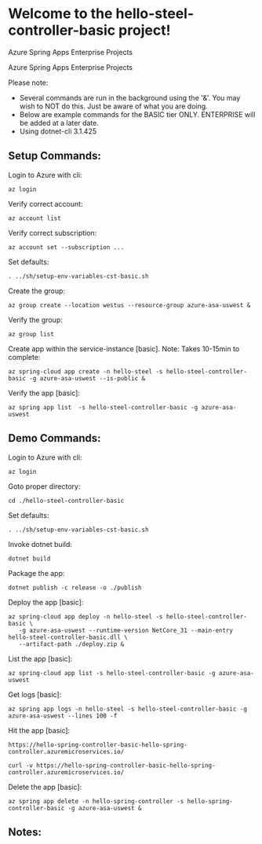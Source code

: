 
# Welcome to the hello-steel-controller-basic project!

Azure Spring Apps Enterprise Projects

Azure Spring Apps Enterprise Projects

Please note:
* Several commands are run in the background using the '&'.  You may wish to NOT do this.  Just be aware of what you are doing.
* Below are example commands for the BASIC tier ONLY. ENTERPRISE will be added at a later date.
* Using dotnet-cli 3.1.425


## Setup Commands:

Login to Azure with cli:
```
az login
```

Verify correct account:
```
az account list
```

Verify correct subscription:
```
az account set --subscription ...
```

Set defaults:
```
. ../sh/setup-env-variables-cst-basic.sh
```

Create the group:
```
az group create --location westus --resource-group azure-asa-uswest &
```

Verify the group:
```
az group list
```

Create app within the service-instance [basic]. Note: Takes 10-15min to complete:
```
az spring-cloud app create -n hello-steel -s hello-steel-controller-basic -g azure-asa-uswest --is-public &
```


Verify the app [basic]:
```
az spring app list  -s hello-steel-controller-basic -g azure-asa-uswest
```


## Demo Commands:

Login to Azure with cli:
```
az login
```

Goto proper directory:
```
cd ./hello-steel-controller-basic
```

Set defaults:
```
. ../sh/setup-env-variables-cst-basic.sh
```

Invoke dotnet build:
```
dotnet build
```

Package the app:
```
dotnet publish -c release -o ./publish
```


Deploy the app [basic]:
```
az spring-cloud app deploy -n hello-steel -s hello-steel-controller-basic \
   -g azure-asa-uswest --runtime-version NetCore_31 --main-entry hello-steel-controller-basic.dll \
   --artifact-path ./deploy.zip &
```

List the app [basic]:
```
az spring-cloud app list -s hello-steel-controller-basic -g azure-asa-uswest
```


Get logs [basic]:
```
az spring app logs -n hello-steel -s hello-steel-controller-basic -g azure-asa-uswest --lines 100 -f
```


Hit the app [basic]:

```
https://hello-spring-controller-basic-hello-spring-controller.azuremicroservices.io/
```

```
curl -v https://hello-spring-controller-basic-hello-spring-controller.azuremicroservices.io/
```


Delete the app [basic]:
```
az spring app delete -n hello-spring-controller -s hello-spring-controller-basic -g azure-asa-uswest &
```


## Notes:





